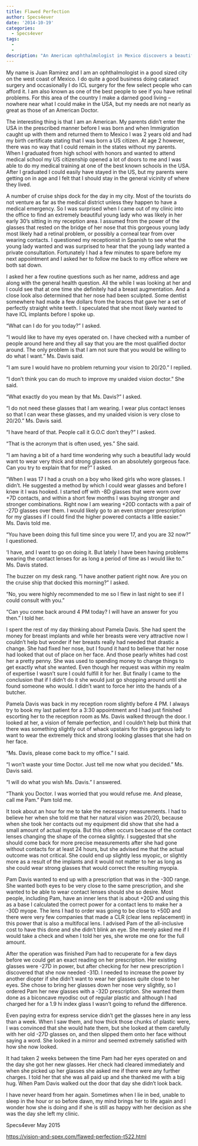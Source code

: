 ```yaml
---
title: Flawed Perfection
author: Specs4ever
date: '2014-10-19'
categories:
  - Specs4ever
tags:
  - 
  - 
description: "An American ophthalmologist in Mexico discovers a beautiful woman seeking eye surgery for her unusual obsession."
---
```

My name is Juan Ramirez and I am an ophthalmologist in a good sized city on the west coast of Mexico. I do quite a good business doing cataract surgery and occasionally I do ICL surgery for the few select people who can afford it.  I am also known as one of the best people to see if you have retinal problems. For this area of the country I make a darned good living – nowhere near what I could make in the USA, but my needs are not nearly as great as those of an American Doctor.

The interesting thing is that I am an American.  My parents didn’t enter the USA in the prescribed manner before I was born and when Immigration caught up with them and returned them to Mexico I was 2 years old and had my birth certificate stating that I was born a US citizen.  At age 2 however, there was no way that I could remain in the states without my parents.  When I graduated from high school with honors and wanted to attend medical school my US citizenship opened a lot of doors to me and I was able to do my medical training at one of the best known schools in the USA.  After I graduated I could easily have stayed in the US, but my parents were getting on in age and I felt that I should stay in the general vicinity of where they lived.

A number of cruise ships dock for the day in my city.  Most of the tourists do not venture as far as the medical district unless they happen to have a medical emergency. So I was surprised when I came out of my clinic into the office to find an extremely beautiful young lady who was likely in her early 30’s sitting in my reception area.  I assumed from the power of the glasses that rested on the bridge of her nose that this gorgeous young lady most likely had a retinal problem, or possibly a corneal tear from over wearing contacts.  I questioned my receptionist in Spanish to see what the young lady wanted and was surprised to hear that the young lady wanted a private consultation.  Fortunately I had a few minutes to spare before my next appointment and I asked her to follow me back to my office where we both sat down.

I asked her a few routine questions such as her name, address and age along with the general health question.  All the while I was looking at her and I could see that at one time she definitely had a breast augmentation.  And a close look also determined that her nose had been sculpted. Some dentist somewhere had made a few dollars from the braces that gave her a set of perfectly straight white teeth. I speculated that she most likely wanted to have ICL implants before I spoke up. 

“What can I do for you today?” I asked.

“I would like to have my eyes operated on.  I have checked with a number of people around here and they all say that you are the most qualified doctor around.  The only problem is that I am not sure that you would be willing to do what I want.” Ms. Davis said.

“I am sure I would have no problem returning your vision to 20/20.” I replied.

“I don’t think you can do much to improve my unaided vision doctor.” She said.

“What exactly do you mean by that Ms. Davis?” I asked.

“I do not need these glasses that I am wearing.  I wear plus contact lenses so that I can wear these glasses, and my unaided vision is very close to 20/20.” Ms. Davis said.

“I have heard of that. People call it G.O.C don’t they?” I asked.

“That is the acronym that is often used, yes.” She said.

“I am having a bit of a hard time wondering why such a beautiful lady would want to wear very thick and strong glasses on an absolutely gorgeous face.  Can you try to explain that for me?” I asked.

“When I was 17 I had a crush on a boy who liked girls who wore glasses. I didn’t.  He suggested a method by which I could wear glasses and before I knew it I was hooked.  I started off with -8D glasses that were worn over +7D contacts, and within a short few months I was buying stronger and stronger combinations.  Right now I am wearing +20D contacts with a pair of -27D glasses over them. I would likely go to an even stronger prescription for my glasses if I could find the higher powered contacts a little easier.” Ms. Davis told me.

“You have been doing this full time since you were 17, and you are 32 now?” I questioned.

‘I have, and I want to go on doing it. But lately I have been having problems wearing the contact lenses for as long a period of time as I would like to.” Ms. Davis stated.

The buzzer on my desk rang. “I have another patient right now.  Are you on the cruise ship that docked this morning?” I asked.

“No, you were highly recommended to me so I flew in last night to see if I could consult with you.”

“Can you come back around 4 PM today? I will have an answer for you then.” I told her.

I spent the rest of my day thinking about Pamela Davis. She had spent the money for breast implants and while her breasts were very attractive now I couldn’t help but wonder if her breasts really had needed that drastic a change. She had fixed her nose, but I found it hard to believe that her nose had looked that out of place on her face.  And those pearly whites had cost her a pretty penny.  She was used to spending money to change things to get exactly what she wanted.  Even though her request was within my realm of expertise I wasn’t sure I could fulfill it for her.  But finally I came to the conclusion that if I didn’t do it she would just go shopping around until she found someone who would.  I didn’t want to force her into the hands of a butcher. 

Pamela Davis was back in my reception room slightly before 4 PM.  I always try to book my last patient for a 3:30 appointment and I had just finished escorting her to the reception room as Ms. Davis walked through the door.  I looked at her, a vision of female perfection, and I couldn’t help but think that there was something slightly out of whack upstairs for this gorgeous lady to want to wear the extremely thick and strong looking glasses that she had on her face.

“Ms. Davis, please come back to my office.” I said.

“I won’t waste your time Doctor. Just tell me now what you decided.” Ms. Davis said.

“I will do what you wish Ms. Davis.” I answered.

“Thank you Doctor. I was worried that you would refuse me.  And please, call me Pam.” Pam told me.

It took about an hour for me to take the necessary measurements.  I had to believe her when she told me that her natural vision was 20/20, because when she took her contacts out my equipment did show that she had a small amount of actual myopia. But this often occurs because of the contact lenses changing the shape of the cornea slightly. I suggested that she should come back for more precise measurements after she had gone without contacts for at least 24 hours, but she advised me that the actual outcome was not critical. She could end up slightly less myopic, or slightly more as a result of the implants and it would not matter to her as long as she could wear strong glasses that would correct the resulting myopia.

Pam Davis wanted to end up with a prescription that was in the -30D range. She wanted both eyes to be very close to the same prescription, and she wanted to be able to wear contact lenses should she so desire.  Most people, including Pam,  have an inner lens that is about +20D and using this as a base I calculated the correct power for a contact lens to make her a -30D myope. The lens I had to order was going to be close to +50D and there were very few companies that made a CLR (clear lens replacement) in this power that is also a multifocal lens.  I advised Pam of the all-inclusive cost to have this done and she didn’t blink an eye. She merely asked me if I would take a check and when I told her yes, she wrote me one for the full amount.

After the operation was finished Pam had to recuperate for a few days before we could get an exact reading on her prescription.  Her existing glasses were -27D in power, but after checking for her new prescription I discovered that she now needed -31D.  I needed to increase the power by another diopter if she didn’t want to wear her glasses quite close to her eyes. She chose to bring her glasses down her nose very slightly, so I ordered Pam her new glasses with a -32D prescription.  She wanted them done as a biconcave myodisc out of regular plastic and although I had charged her for a 1.9 hi index glass I wasn’t going to refund the difference.

Even paying extra for express service didn’t get the glasses here in any less than a week.  When I saw them, and how thick those chunks of plastic were, I was convinced that she would hate them, but she looked at them carefully with her old -27D glasses on, and then slipped them onto her face without saying a word.  She looked in a mirror and seemed extremely satisfied with how she now looked.

It had taken 2 weeks between the time Pam had her eyes operated on and the day she got her new glasses. Her check had cleared immediately and when she picked up her glasses she asked me if there were any further charges.  I told her that she was all paid up and she thanked me with a big hug. When Pam Davis walked out the door that day she didn’t look back.

I have never heard from her again.  Sometimes when I lie in bed, unable to sleep in the hour or so before dawn, my mind brings her to life again and I wonder how she is doing and if she is still as happy with her decision as she was the day she left my clinic.

Specs4ever
May 2015

https://vision-and-spex.com/flawed-perfection-t522.html
